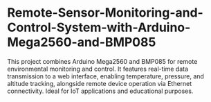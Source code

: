 # Remote-Sensor-Monitoring-and-Control-System-with-Arduino-Mega2560-and-BMP085
This project combines Arduino Mega2560 and BMP085 for remote environmental monitoring and control. It features real-time data transmission to a web interface, enabling temperature, pressure, and altitude tracking, alongside remote device operation via Ethernet connectivity. Ideal for IoT applications and educational purposes.
